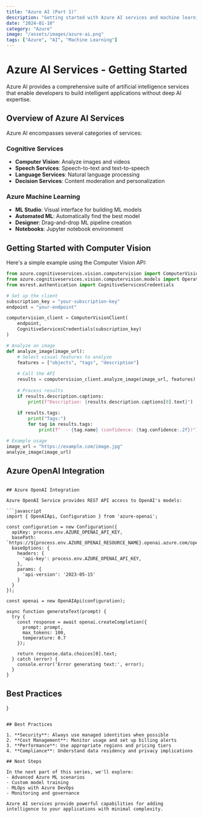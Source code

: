 ```yaml
---
title: "Azure AI (Part 1)"
description: "Getting started with Azure AI services and machine learning capabilities"
date: "2024-01-10"
category: "Azure"
image: "/assets/images/azure-ai.png"
tags: ["Azure", "AI", "Machine Learning"]
---
```


# Azure AI Services - Getting Started

Azure AI provides a comprehensive suite of artificial intelligence services that enable developers to build intelligent applications without deep AI expertise.

## Overview of Azure AI Services

Azure AI encompasses several categories of services:

### Cognitive Services
- **Computer Vision**: Analyze images and videos
- **Speech Services**: Speech-to-text and text-to-speech
- **Language Services**: Natural language processing
- **Decision Services**: Content moderation and personalization

### Azure Machine Learning
- **ML Studio**: Visual interface for building ML models
- **Automated ML**: Automatically find the best model
- **Designer**: Drag-and-drop ML pipeline creation
- **Notebooks**: Jupyter notebook environment

## Getting Started with Computer Vision

Here's a simple example using the Computer Vision API:

```python
from azure.cognitiveservices.vision.computervision import ComputerVisionClient
from azure.cognitiveservices.vision.computervision.models import OperationStatusCodes
from msrest.authentication import CognitiveServicesCredentials

# Set up the client
subscription_key = "your-subscription-key"
endpoint = "your-endpoint"

computervision_client = ComputerVisionClient(
    endpoint, 
    CognitiveServicesCredentials(subscription_key)
)

# Analyze an image
def analyze_image(image_url):
    # Select visual features to analyze
    features = ["objects", "tags", "description"]
    
    # Call the API
    results = computervision_client.analyze_image(image_url, features)
    
    # Process results
    if results.description.captions:
        print(f"Description: {results.description.captions[0].text}")
    
    if results.tags:
        print("Tags:")
        for tag in results.tags:
            print(f"  - {tag.name} (confidence: {tag.confidence:.2f})")

# Example usage
image_url = "https://example.com/image.jpg"
analyze_image(image_url)
```

## Azure OpenAI Integration
```

## Azure OpenAI Integration

Azure OpenAI Service provides REST API access to OpenAI's models:

```javascript
import { OpenAIApi, Configuration } from 'azure-openai';

const configuration = new Configuration({
  apiKey: process.env.AZURE_OPENAI_API_KEY,
  basePath: `https://${process.env.AZURE_OPENAI_RESOURCE_NAME}.openai.azure.com/openai/deployments/${process.env.AZURE_OPENAI_DEPLOYMENT_NAME}`,
  baseOptions: {
    headers: {
      'api-key': process.env.AZURE_OPENAI_API_KEY,
    },
    params: {
      'api-version': '2023-05-15'
    }
  }
});

const openai = new OpenAIApi(configuration);

async function generateText(prompt) {
  try {
    const response = await openai.createCompletion({
      prompt: prompt,
      max_tokens: 100,
      temperature: 0.7
    });
    
    return response.data.choices[0].text;
  } catch (error) {
    console.error('Error generating text:', error);
  }
}
```

## Best Practices
}
```

## Best Practices

1. **Security**: Always use managed identities when possible
2. **Cost Management**: Monitor usage and set up billing alerts
3. **Performance**: Use appropriate regions and pricing tiers
4. **Compliance**: Understand data residency and privacy implications

## Next Steps

In the next part of this series, we'll explore:
- Advanced Azure ML scenarios
- Custom model training
- MLOps with Azure DevOps
- Monitoring and governance

Azure AI services provide powerful capabilities for adding intelligence to your applications with minimal complexity.